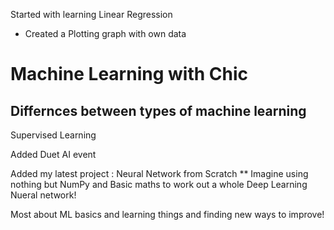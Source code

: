 Started with learning Linear Regression
  - Created a Plotting graph with own data
# Machine Learning with Chic

## Differnces between types of machine learning
Supervised Learning

Added Duet AI event

Added my latest project : Neural Network from Scratch **
Imagine using nothing but NumPy and Basic maths to work out a whole Deep Learning Nueral
network! 

Most about ML basics and learning things and finding new ways to improve!